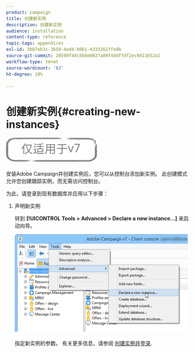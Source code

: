 ```yaml
---
product: campaign
title: 创建新实例
description: 创建新实例
audience: installation
content-type: reference
topic-tags: appendices
exl-id: 3b87eb3c-3b50-4ed4-80b1-4333261ffe0b
source-git-commit: 20509f44c5b8e0827a09f44dffdf2ec9d11652a1
workflow-type: tm+mt
source-wordcount: '82'
ht-degree: 10%

---
```


# 创建新实例{#creating-new-instances}

![](../../assets/v7-only.svg)

安装Adobe Campaign并创建实例后，您可以从控制台添加新实例。 此创建模式允许您创建跟踪实例，而无需访问控制台。

为此，请登录到现有数据库并应用以下步骤：

1. 声明新实例

   转到 **[!UICONTROL Tools > Advanced > Declare a new instance...]** 来启动向导。

   ![](assets/s_ncs_install_declare_instance_menu.png)

   指定新实例的参数。 有关更多信息，请参阅 [创建实例并登录](../../installation/using/creating-an-instance-and-logging-on.md).
